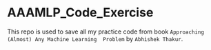 # AAAMLP_Code_Exercise

This repo is used to save all my practice code from book `Approaching (Almost) Any Machine Learning  Problem` by `Abhishek Thakur`.